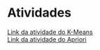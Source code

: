 # Atividades

[Link da atividade do K-Means](https://colab.research.google.com/drive/1ADAv2hO76kdkaztcadISqMdliUkOSHju?usp=sharing)<br/>
[Link da atividade do Apriori](https://colab.research.google.com/drive/15TnGwfUKu4qyjj9AYyNZPXG9Zaaf8jmU?usp=sharing)
